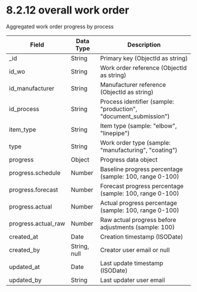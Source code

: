 # 8.2.12 overall work order

Aggregated work order progress by process

| Field | Data Type | Description |
|-------|-----------|-------------|
| _id | String | Primary key (ObjectId as string) |
| id_wo | String | Work order reference (ObjectId as string) |
| id_manufacturer | String | Manufacturer reference (ObjectId as string) |
| id_process | String | Process identifier (sample: "production", "document_submission") |
| item_type | String | Item type (sample: "elbow", "linepipe") |
| type | String | Work order type (sample: "manufacturing", "coating") |
| progress | Object | Progress data object |
| progress.schedule | Number | Baseline progress percentage (sample: 100, range 0-100) |
| progress.forecast | Number | Forecast progress percentage (sample: 100, range 0-100) |
| progress.actual | Number | Actual progress percentage (sample: 100, range 0-100) |
| progress.actual_raw | Number | Raw actual progress before adjustments (sample: 100) |
| created_at | Date | Creation timestamp (ISODate) |
| created_by | String, null | Creator user email or null |
| updated_at | Date | Last update timestamp (ISODate) |
| updated_by | String | Last updater user email |
